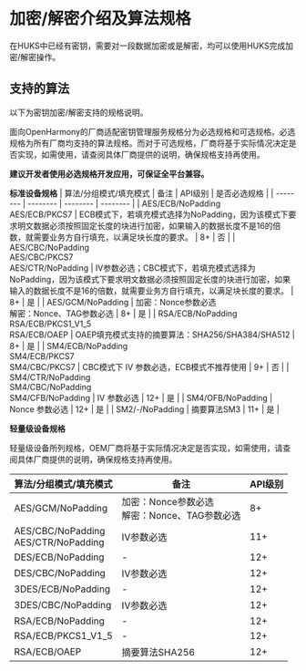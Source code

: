 # 加密/解密介绍及算法规格

在HUKS中已经有密钥，需要对一段数据加密或是解密，均可以使用HUKS完成加密/解密操作。

## 支持的算法

以下为密钥加密/解密支持的规格说明。
<!--Del-->
面向OpenHarmony的厂商适配密钥管理服务规格分为必选规格和可选规格。必选规格为所有厂商均支持的算法规格。而对于可选规格，厂商将基于实际情况决定是否实现，如需使用，请查阅具体厂商提供的说明，确保规格支持再使用。

**建议开发者使用必选规格开发应用，可保证全平台兼容。**
<!--DelEnd-->
**标准设备规格**
| 算法/分组模式/填充模式 | 备注 | API级别 | <!--DelCol4-->是否必选规格 |
| -------- | -------- | -------- | -------- |
| <!--DelRow-->AES/ECB/NoPadding<br/>AES/ECB/PKCS7 | ECB模式下，若填充模式选择为NoPadding，因为该模式下要求明文数据必须按照固定长度的块进行加密，如果输入的数据长度不是16的倍数，就需要业务方自行填充，以满足块长度的要求。 | 8+ | 否 |
| AES/CBC/NoPadding<br/>AES/CBC/PKCS7<br/>AES/CTR/NoPadding | IV参数必选；CBC模式下，若填充模式选择为NoPadding，因为该模式下要求明文数据必须按照固定长度的块进行加密，如果输入的数据长度不是16的倍数，就需要业务方自行填充，以满足块长度的要求。 | 8+ | 是 |
| AES/GCM/NoPadding | 加密：Nonce参数必选<br/>解密：Nonce、TAG参数必选 | 8+ | 是 |
| RSA/ECB/NoPadding<br/>RSA/ECB/PKCS1_V1_5<br/>RSA/ECB/OAEP | OAEP填充模式支持的摘要算法：SHA256/SHA384/SHA512 | 8+ | 是 |
| <!--DelRow-->SM4/ECB/NoPadding<br/>SM4/ECB/PKCS7<br/>SM4/CBC/PKCS7 | CBC模式下 IV 参数必选，ECB模式不推荐使用 | 9+ | 否 |
| SM4/CTR/NoPadding<br/>SM4/CBC/NoPadding<br/>SM4/CFB/NoPadding | IV 参数必选 | 12+ | 是 |
| SM4/OFB/NoPadding | Nonce 参数必选 | 12+ | 是 |
| SM2/-/NoPadding | 摘要算法SM3 | 11+ | 是 |

**轻量级设备规格**

<!--Del-->
轻量级设备所列规格，OEM厂商将基于实际情况决定是否实现，如需使用，请查阅具体厂商提供的说明，确保规格支持再使用。
<!--DelEnd-->

| 算法/分组模式/填充模式 | 备注 | API级别 |
| -------- | -------- | -------- |
| AES/GCM/NoPadding | 加密：Nonce参数必选<br/>解密：Nonce、TAG参数必选 | 8+ |
| AES/CBC/NoPadding<br/>AES/CTR/NoPadding | IV参数必选 | 11+ |
| DES/ECB/NoPadding | - | 12+ |
| DES/CBC/NoPadding | IV参数必选 | 12+ |
| 3DES/ECB/NoPadding | - | 12+ |
| 3DES/CBC/NoPadding | IV参数必选 | 12+ |
| RSA/ECB/NoPadding | - | 12+ |
| RSA/ECB/PKCS1_V1_5 | - | 12+ |
| RSA/ECB/OAEP | 摘要算法SHA256 | 12+ |